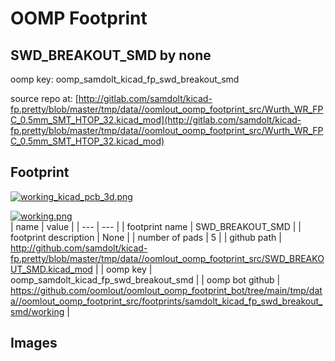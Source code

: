 # OOMP Footprint  
## SWD_BREAKOUT_SMD  by none  
  
oomp key: oomp_samdolt_kicad_fp_swd_breakout_smd  
  
source repo at: [http://gitlab.com/samdolt/kicad-fp.pretty/blob/master/tmp/data//oomlout_oomp_footprint_src/Wurth_WR_FPC_0.5mm_SMT_HTOP_32.kicad_mod](http://gitlab.com/samdolt/kicad-fp.pretty/blob/master/tmp/data//oomlout_oomp_footprint_src/Wurth_WR_FPC_0.5mm_SMT_HTOP_32.kicad_mod)  
## Footprint  
  
[![working_kicad_pcb_3d.png](working_kicad_pcb_3d_600.png)](working_kicad_pcb_3d.png)  
  
[![working.png](working_600.png)](working.png)  
| name | value | 
| --- | --- | 
| footprint name | SWD_BREAKOUT_SMD | 
| footprint description | None | 
| number of pads | 5 | 
| github path | http://github.com/samdolt/kicad-fp.pretty/blob/master/tmp/data//oomlout_oomp_footprint_src/SWD_BREAKOUT_SMD.kicad_mod | 
| oomp key | oomp_samdolt_kicad_fp_swd_breakout_smd | 
| oomp bot github | https://github.com/oomlout/oomlout_oomp_footprint_bot/tree/main/tmp/data//oomlout_oomp_footprint_src/footprints/samdolt_kicad_fp_swd_breakout_smd/working | 
## Images  
